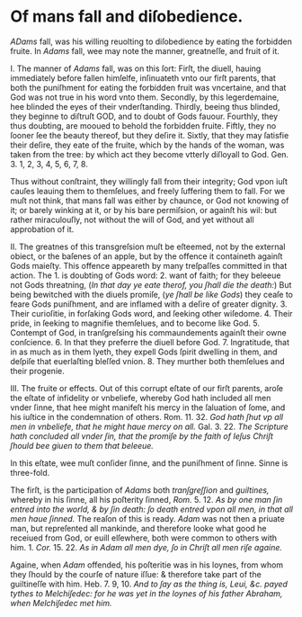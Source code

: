 # Of mans fall and diſobedience.

*ADams* fall, was his willing reuolting to diſobedience by eating the forbidden fruite. In *Adams* fall, wee may note the manner, greatneſſe, and fruit of it.

I. The manner of *Adams* fall, was on this ſort: Firſt, the diuell, hauing immediately before fallen himſelfe, inſinuateth vnto our firſt parents, that both the puniſhment for eating the forbidden fruit was vncertaine, and that God was not true in his word vnto them. Secondly, by this legerdemaine, hee blinded the eyes of their vnderſtanding. Thirdly, beeing thus blinded, they beginne to diſtruſt GOD, and to doubt of Gods fauour. Fourthly, they thus doubting, are mooued to behold the forbidden fruite. Fiftly, they no ſooner ſee the beauty thereof, but they deſire it. Sixtly, that they may ſatisfie their deſire, they eate of the fruite, which by the hands of the woman, was taken from the tree: by which act they become vtterly diſloyall to God. Gen. 3. 1, 2, 3, 4, 5, 6, 7, 8.

Thus without conſtraint, they willingly fall from their integrity; God vpon iuſt cauſes leauing them to themſelues, and freely ſuffering them to fall. For we muſt not think, that mans fall was either by chaunce, or God not knowing of it; or barely winking at it, or by his bare permiſsion, or againſt his wil: but rather miraculouſly, not without the will of God, and yet without all approbation of it.

II. The greatnes of this transgreſsion muſt be eſteemed, not by the external obiect, or the baſenes of an apple, but by the offence it containeth againſt Gods maieſty. This offence appeareth by many treſpaſſes committed in that action. The 1. is doubting of Gods word: 2. want of faith; for they beleeue not Gods threatning, (*In that day ye eate therof, you ſhall die the death:*) But being bewitched with the diuels promiſe, (*ye ſhall be like Gods*) they ceaſe to feare Gods puniſhment, and are inflamed with a deſire of greater dignity. 3. Their curioſitie, in forſaking Gods word, and ſeeking other wiſedome. 4. Their pride, in ſeeking to magnifie themſelues, and to become like God. 5. Contempt of God, in tranſgreſsing his commaundements againſt their owne conſcience. 6. In that they preferre the diuell before God. 7. Ingratitude, that in as much as in them lyeth, they expell Gods ſpirit dwelling in them, and deſpiſe that euerlaſting bleſſed vnion. 8. They murther both themſelues and their progenie.

III. The fruite or effects. Out of this corrupt eſtate of our firſt parents, aroſe the eſtate of infidelity or vnbeliefe, whereby God hath included all men vnder ſinne, that hee might manifeſt his mercy in the ſaluation of ſome, and his iuſtice in the condemnation of others. Rom. 11. 32. *God hath ſhut vp all men in vnbeliefe, that he might haue mercy on all.* Gal. 3. 22. *The Scripture hath concluded all vnder ſin, that the promiſe by the faith of Ieſus Chriſt ſhould bee giuen to them that beleeue.*

In this eſtate, wee muſt conſider ſinne, and the puniſhment of ſinne. Sinne is three-fold.

The firſt, is the participation of *Adams* both *tranſgreſſion* and *guiltines,* whereby in his ſinne, all his poſterity ſinned, *Rom.* 5. 12. *As by one man ſin entred into the world, & by ſin death: ſo death entred vpon all men, in that all men haue ſinned.* The reaſon of this is ready. *Adam* was not then a priuate man, but repreſented all mankinde, and therefore looke what good he receiued from God, or euill elſewhere, both were common to others with him. 1. *Cor.* 15. 22. *As in Adam all men dye, ſo in Chriſt all men riſe againe.*

Againe, when *Adam* offended, his poſteritie was in his loynes, from whom they ſhould by the courſe of nature iſſue: & therefore take part of the guiltineſſe with him. Heb. 7. 9, 10. *And to ſay as the thing is, Leui, &c. payed tythes to Melchiſedec: for he was yet in the loynes of his father Abraham, when Melchiſedec met him.*